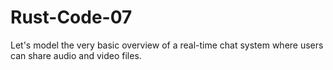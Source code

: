 # Rust-Code-07
Let's model the very basic overview of a real-time chat system where users can share audio and video files.
